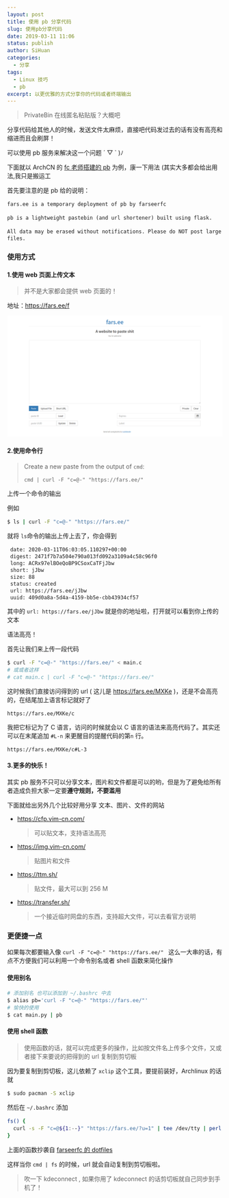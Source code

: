 ```yaml
---
layout: post
title: 使用 pb 分享代码
slug: 使用pb分享代码
date: 2019-03-11 11:06
status: publish
author: SiHuan
categories: 
  - 分享
tags: 
  - Linux 技巧
  - pb
excerpt: 以更优雅的方式分享你的代码或者终端输出
---
```


> PrivateBin 在线匿名粘贴版？大概吧

分享代码给其他人的时候，发送文件太麻烦，直接吧代码发过去的话有没有高亮和缩进而且会刷屏！

可以使用 pb 服务来解决这一个问题 ´ ▽ ` )ﾉ

下面就以 ArchCN 的 [fc 老师搭建的 pb](https://fars.ee/) 为例，康一下用法 (其实大多都会给出用法,我只是搬运工

首先要注意的是 pb 给的说明：

```
fars.ee is a temporary deployment of pb by farseerfc

pb is a lightweight pastebin (and url shortener) built using flask.

All data may be erased without notifications. Please do NOT post large files.
```



### 使用方式

#### 1.使用 web 页面上传文本

> 并不是大家都会提供 web 页面的！

地址：https://fars.ee/f

![image-20200311135935657](2020-03-11-pb.assets/image-20200311135935657.png)

#### 2.使用命令行

> Create a new paste from the output of `cmd`:
>
> ```
> cmd | curl -F "c=@-" "https://fars.ee/"
> ```



上传一个命令的输出

例如

```bash
$ ls | curl -F "c=@-" "https://fars.ee/"
```

就将 `ls`命令的输出上传上去了，你会得到

```
 date: 2020-03-11T06:03:05.110297+00:00
 digest: 2471f7b7a504e790a013fd092a3109a4c58c96f0
 long: ACRx97elBOeQoBP9CSoxCaTFjJbw
 short: jJbw
 size: 88
 status: created
 url: https://fars.ee/jJbw
 uuid: 409d0a8a-5d4a-4159-bb5e-cbb43934cf57
```

其中的 `url: https://fars.ee/jJbw` 就是你的地址啦，打开就可以看到你上传的文本



语法高亮！

首先让我们来上传一段代码

```bash
$ curl -F "c=@-" "https://fars.ee/" < main.c
# 或或者这样
# cat main.c | curl -F "c=@-" "https://fars.ee/"
```

这时候我们直接访问得到的 url ( 这儿是 https://fars.ee/MXKe )，还是不会高亮的，在结尾加上语言标记就好了

```
https://fars.ee/MXKe/c
```

我把它标记为了 C 语言，访问的时候就会以 C 语言的语法来高亮代码了。其实还可以在末尾追加 `#L-n` 来更醒目的提醒代码的第`n` 行。

```
https://fars.ee/MXKe/c#L-3
```



#### 3.更多的快乐！

其实 pb 服务不只可以分享文本，图片和文件都是可以的哟，但是为了避免给所有者造成负担大家一定要**遵守规则，不要滥用**

下面就给出另外几个比较好用分享 文本、图片、文件的网站

- https://cfp.vim-cn.com/

  > 可以贴文本，支持语法高亮

- https://img.vim-cn.com/

  > 贴图片和文件

- https://ttm.sh/

  > 贴文件，最大可以到 256 M

- https://transfer.sh/

  > 一个接近临时网盘的东西，支持超大文件，可以去看官方说明



### 更便捷一点

如果每次都要输入像 `curl -F "c=@-" "https://fars.ee/" ` 这么一大串的话，有点不方便我们可以利用一个命令别名或者 shell 函数来简化操作

#### 使用别名

```bash
# 添加别名 也可以添加到 ~/.bashrc 中去
$ alias pb='curl -F "c=@-" "https://fars.ee/"' 
# 愉快的使用
$ cat main.py | pb
```

#### 使用 shell 函数

> 使用函数的话，就可以完成更多的操作，比如按文件名上传多个文件，又或者接下来要说的把得到的 url 复制到剪切板



因为要复制到剪切板，这儿依赖了 `xclip` 这个工具，要提前装好，Archlinux 的话就

```bash
$ sudo pacman -S xclip
```

然后在 `~/.bashrc` 添加

```bash
fs() {
  curl -s -F "c=@${1:--}" "https://fars.ee/?u=1" | tee /dev/tty | perl -p -e 'chomp if eof' | xclip -selection clipboard -i
}
```

上面的函数抄袭自 [farseerfc 的 dotfiles](https://github.com/farseerfc/dotfiles/blob/master/zsh/.bashrc)

这样当你 `cmd | fs`  的时候，url 就会自动复制到剪切板啦。

> 吹一下 kdeconnect  , 如果你用了 kdeconnect 的话剪切板就自己同步到手机了！